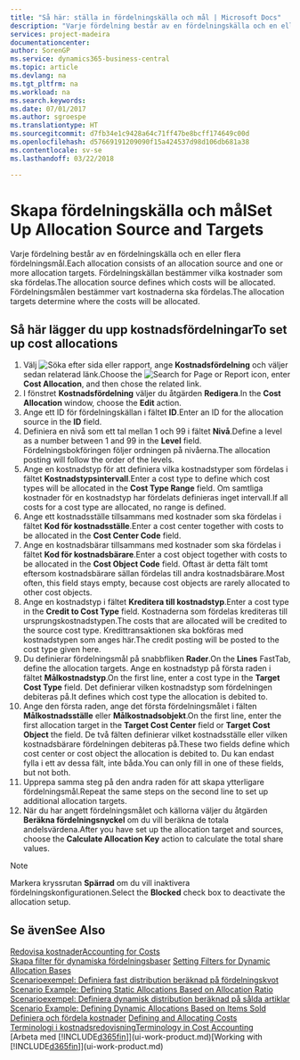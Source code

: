 ```yaml
---
title: "Så här: ställa in fördelningskälla och mål | Microsoft Docs"
description: "Varje fördelning består av en fördelningskälla och en eller flera fördelningsmål. Fördelningskällan bestämmer vilka kostnader som ska fördelas. Fördelningsmålen bestämmer vart kostnaderna ska fördelas."
services: project-madeira
documentationcenter: 
author: SorenGP
ms.service: dynamics365-business-central
ms.topic: article
ms.devlang: na
ms.tgt_pltfrm: na
ms.workload: na
ms.search.keywords: 
ms.date: 07/01/2017
ms.author: sgroespe
ms.translationtype: HT
ms.sourcegitcommit: d7fb34e1c9428a64c71ff47be8bcff174649c00d
ms.openlocfilehash: d57669191209090f15a424537d98d106db681a38
ms.contentlocale: sv-se
ms.lasthandoff: 03/22/2018

---
```

# <a name="set-up-allocation-source-and-targets"></a><span data-ttu-id="2938c-105">Skapa fördelningskälla och mål</span><span class="sxs-lookup"><span data-stu-id="2938c-105">Set Up Allocation Source and Targets</span></span>
<span data-ttu-id="2938c-106">Varje fördelning består av en fördelningskälla och en eller flera fördelningsmål.</span><span class="sxs-lookup"><span data-stu-id="2938c-106">Each allocation consists of an allocation source and one or more allocation targets.</span></span> <span data-ttu-id="2938c-107">Fördelningskällan bestämmer vilka kostnader som ska fördelas.</span><span class="sxs-lookup"><span data-stu-id="2938c-107">The allocation source defines which costs will be allocated.</span></span> <span data-ttu-id="2938c-108">Fördelningsmålen bestämmer vart kostnaderna ska fördelas.</span><span class="sxs-lookup"><span data-stu-id="2938c-108">The allocation targets determine where the costs will be allocated.</span></span>  

## <a name="to-set-up-cost-allocations"></a><span data-ttu-id="2938c-109">Så här lägger du upp kostnadsfördelningar</span><span class="sxs-lookup"><span data-stu-id="2938c-109">To set up cost allocations</span></span>  
1.  <span data-ttu-id="2938c-110">Välj ![Söka efter sida eller rapport](media/ui-search/search_small.png "Ikonen Söka efter sida eller rapport"), ange **Kostnadsfördelning** och väljer sedan relaterad länk.</span><span class="sxs-lookup"><span data-stu-id="2938c-110">Choose the ![Search for Page or Report](media/ui-search/search_small.png "Search for Page or Report icon") icon, enter **Cost Allocation**, and then chose the related link.</span></span>  
2.  <span data-ttu-id="2938c-111">I fönstret **Kostnadsfördelning** väljer du åtgärden **Redigera**.</span><span class="sxs-lookup"><span data-stu-id="2938c-111">In the **Cost Allocation** window, choose the **Edit** action.</span></span>  
3.  <span data-ttu-id="2938c-112">Ange ett ID för fördelningskällan i fältet **ID**.</span><span class="sxs-lookup"><span data-stu-id="2938c-112">Enter an ID for the allocation source in the **ID** field.</span></span>  
4.  <span data-ttu-id="2938c-113">Definiera en nivå som ett tal mellan 1 och 99 i fältet **Nivå**.</span><span class="sxs-lookup"><span data-stu-id="2938c-113">Define a level as a number between 1 and 99 in the **Level** field.</span></span> <span data-ttu-id="2938c-114">Fördelningsbokföringen följer ordningen på nivåerna.</span><span class="sxs-lookup"><span data-stu-id="2938c-114">The allocation posting will follow the order of the levels.</span></span>  
5.  <span data-ttu-id="2938c-115">Ange en kostnadstyp för att definiera vilka kostnadstyper som fördelas i fältet **Kostnadstypsintervall**.</span><span class="sxs-lookup"><span data-stu-id="2938c-115">Enter a cost type to define which cost types will be allocated in the **Cost Type Range** field.</span></span> <span data-ttu-id="2938c-116">Om samtliga kostnader för en kostnadstyp har fördelats definieras inget intervall.</span><span class="sxs-lookup"><span data-stu-id="2938c-116">If all costs for a cost type are allocated, no range is defined.</span></span>  
6.  <span data-ttu-id="2938c-117">Ange ett kostnadsställe tillsammans med kostnader som ska fördelas i fältet **Kod för kostnadsställe**.</span><span class="sxs-lookup"><span data-stu-id="2938c-117">Enter a cost center together with costs to be allocated in the **Cost Center Code** field.</span></span>  
7.  <span data-ttu-id="2938c-118">Ange en kostnadsbärar tillsammans med kostnader som ska fördelas i fältet **Kod för kostnadsbärare**.</span><span class="sxs-lookup"><span data-stu-id="2938c-118">Enter a cost object together with costs to be allocated in the **Cost Object Code** field.</span></span> <span data-ttu-id="2938c-119">Oftast är detta fält tomt eftersom kostnadsbärare sällan fördelas till andra kostnadsbärare.</span><span class="sxs-lookup"><span data-stu-id="2938c-119">Most often, this field stays empty, because cost objects are rarely allocated to other cost objects.</span></span>  
8.  <span data-ttu-id="2938c-120">Ange en kostnadstyp i fältet **Kreditera till kostnadstyp**.</span><span class="sxs-lookup"><span data-stu-id="2938c-120">Enter a cost type in the **Credit to Cost Type** field.</span></span> <span data-ttu-id="2938c-121">Kostnaderna som fördelas krediteras till ursprungskostnadstypen.</span><span class="sxs-lookup"><span data-stu-id="2938c-121">The costs that are allocated will be credited to the source cost type.</span></span> <span data-ttu-id="2938c-122">Kredittransaktionen ska bokföras med kostnadstypen som anges här.</span><span class="sxs-lookup"><span data-stu-id="2938c-122">The credit posting will be posted to the cost type given here.</span></span>  
9. <span data-ttu-id="2938c-123">Du definierar fördelningsmål på snabbfliken **Rader**.</span><span class="sxs-lookup"><span data-stu-id="2938c-123">On the **Lines** FastTab, define the allocation targets.</span></span> <span data-ttu-id="2938c-124">Ange en kostnadstyp på första raden i fältet **Målkostnadstyp**.</span><span class="sxs-lookup"><span data-stu-id="2938c-124">On the first line, enter a cost type in the **Target Cost Type** field.</span></span> <span data-ttu-id="2938c-125">Det definierar vilken kostnadstyp som fördelningen debiteras på.</span><span class="sxs-lookup"><span data-stu-id="2938c-125">It defines which cost type the allocation is debited to.</span></span>  
10. <span data-ttu-id="2938c-126">Ange den första raden, ange det första fördelningsmålet i fälten **Målkostnadsställe** eller **Målkostnadsobjekt**.</span><span class="sxs-lookup"><span data-stu-id="2938c-126">On the first line, enter the first allocation target in the **Target Cost Center** field or **Target Cost Object** the field.</span></span> <span data-ttu-id="2938c-127">De två fälten definierar vilket kostnadsställe eller vilken kostnadsbärare fördelningen debiteras på.</span><span class="sxs-lookup"><span data-stu-id="2938c-127">These two fields define which cost center or cost object the allocation is debited to.</span></span> <span data-ttu-id="2938c-128">Du kan endast fylla i ett av dessa fält, inte båda.</span><span class="sxs-lookup"><span data-stu-id="2938c-128">You can only fill in one of these fields, but not both.</span></span>  
11. <span data-ttu-id="2938c-129">Upprepa samma steg på den andra raden för att skapa ytterligare fördelningsmål.</span><span class="sxs-lookup"><span data-stu-id="2938c-129">Repeat the same steps on the second line to set up additional allocation targets.</span></span>  
12. <span data-ttu-id="2938c-130">När du har angett fördelningsmålet och källorna väljer du åtgärden **Beräkna fördelningsnyckel** om du vill beräkna de totala andelsvärdena.</span><span class="sxs-lookup"><span data-stu-id="2938c-130">After you have set up the allocation target and sources, choose the **Calculate Allocation Key** action to calculate the total share values.</span></span>  

> [!NOTE]  
>  <span data-ttu-id="2938c-131">Markera kryssrutan **Spärrad** om du vill inaktivera fördelningskonfigurationen.</span><span class="sxs-lookup"><span data-stu-id="2938c-131">Select the **Blocked** check box to deactivate the allocation setup.</span></span>  

## <a name="see-also"></a><span data-ttu-id="2938c-132">Se även</span><span class="sxs-lookup"><span data-stu-id="2938c-132">See Also</span></span>  
[<span data-ttu-id="2938c-133">Redovisa kostnader</span><span class="sxs-lookup"><span data-stu-id="2938c-133">Accounting for Costs</span></span>](finance-manage-cost-accounting.md)  
 <span data-ttu-id="2938c-134">[Skapa filter för dynamiska fördelningsbaser](finance-setting-filters-for-dynamic-allocation-bases.md) </span><span class="sxs-lookup"><span data-stu-id="2938c-134">[Setting Filters for Dynamic Allocation Bases](finance-setting-filters-for-dynamic-allocation-bases.md) </span></span>  
 <span data-ttu-id="2938c-135">[Scenarioexempel: Definiera fast distribution beräknad på fördelningskvot](finance-scenario-example-defining-static-allocations-based-on-allocation-ratio.md) </span><span class="sxs-lookup"><span data-stu-id="2938c-135">[Scenario Example: Defining Static Allocations Based on Allocation Ratio](finance-scenario-example-defining-static-allocations-based-on-allocation-ratio.md) </span></span>  
 <span data-ttu-id="2938c-136">[Scenarioexempel: Definiera dynamisk distribution beräknad på sålda artiklar](finance-scenario-example-defining-dynamic-allocations-based-on-items-sold.md) </span><span class="sxs-lookup"><span data-stu-id="2938c-136">[Scenario Example: Defining Dynamic Allocations Based on Items Sold](finance-scenario-example-defining-dynamic-allocations-based-on-items-sold.md) </span></span>  
 <span data-ttu-id="2938c-137">[Definiera och fördela kostnader](finance-define-and-allocate-costs.md) </span><span class="sxs-lookup"><span data-stu-id="2938c-137">[Defining and Allocating Costs](finance-define-and-allocate-costs.md) </span></span>  
 [<span data-ttu-id="2938c-138">Terminologi i kostnadsredovisning</span><span class="sxs-lookup"><span data-stu-id="2938c-138">Terminology in Cost Accounting</span></span>](finance-terminology-in-cost-accounting.md)  
 <span data-ttu-id="2938c-139">[Arbeta med [!INCLUDE[d365fin](includes/d365fin_md.md)]](ui-work-product.md)</span><span class="sxs-lookup"><span data-stu-id="2938c-139">[Working with [!INCLUDE[d365fin](includes/d365fin_md.md)]](ui-work-product.md)</span></span>

